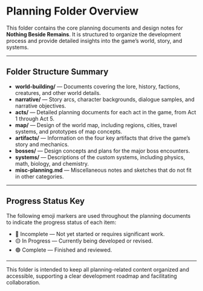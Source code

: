 # Planning Folder Overview

This folder contains the core planning documents and design notes for **Nothing Beside Remains**. It is structured to organize the development process and provide detailed insights into the game’s world, story, and systems.

---

## Folder Structure Summary

- **world-building/** — Documents covering the lore, history, factions, creatures, and other world details.
- **narrative/** — Story arcs, character backgrounds, dialogue samples, and narrative objectives.
- **acts/** — Detailed planning documents for each act in the game, from Act 1 through Act 5.
- **map/** — Design of the world map, including regions, cities, travel systems, and prototypes of map concepts.
- **artifacts/** — Information on the four key artifacts that drive the game’s story and mechanics.
- **bosses/** — Design concepts and plans for the major boss encounters.
- **systems/** — Descriptions of the custom systems, including physics, math, biology, and chemistry.
- **misc-planning.md** — Miscellaneous notes and sketches that do not fit in other categories.

---

## Progress Status Key

The following emoji markers are used throughout the planning documents to indicate the progress status of each item:

- 🔴 Incomplete — Not yet started or requires significant work.
- 🟡 In Progress — Currently being developed or revised.
- 🟢 Complete — Finished and reviewed.

---

This folder is intended to keep all planning-related content organized and accessible, supporting a clear development roadmap and facilitating collaboration.
